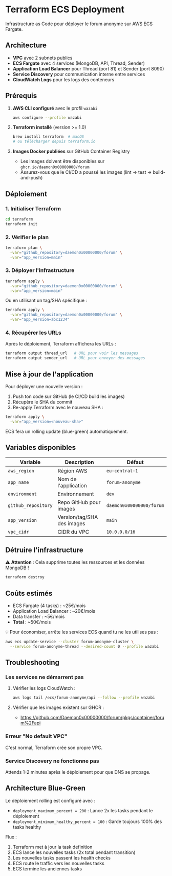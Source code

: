 # Terraform ECS Deployment

Infrastructure as Code pour déployer le forum anonyme sur AWS ECS Fargate.

## Architecture

- **VPC** avec 2 subnets publics
- **ECS Fargate** avec 4 services (MongoDB, API, Thread, Sender)
- **Application Load Balancer** pour Thread (port 81) et Sender (port 8090)
- **Service Discovery** pour communication interne entre services
- **CloudWatch Logs** pour les logs des conteneurs

## Prérequis

1. **AWS CLI configuré** avec le profil `wazabi`
   ```bash
   aws configure --profile wazabi
   ```

2. **Terraform installé** (version >= 1.0)
   ```bash
   brew install terraform  # macOS
   # ou télécharger depuis terraform.io
   ```

3. **Images Docker publiées** sur GitHub Container Registry
   - Les images doivent être disponibles sur `ghcr.io/daemon0x00000000/forum`
   - Assurez-vous que le CI/CD a poussé les images (lint → test → build-and-push)

## Déploiement

### 1. Initialiser Terraform

```bash
cd terraform
terraform init
```

### 2. Vérifier le plan

```bash
terraform plan \
  -var="github_repository=daemon0x00000000/forum" \
  -var="app_version=main"
```

### 3. Déployer l'infrastructure

```bash
terraform apply \
  -var="github_repository=daemon0x00000000/forum" \
  -var="app_version=main"
```

Ou en utilisant un tag/SHA spécifique :

```bash
terraform apply \
  -var="github_repository=daemon0x00000000/forum" \
  -var="app_version=abc1234"
```

### 4. Récupérer les URLs

Après le déploiement, Terraform affichera les URLs :

```bash
terraform output thread_url   # URL pour voir les messages
terraform output sender_url   # URL pour envoyer des messages
```

## Mise à jour de l'application

Pour déployer une nouvelle version :

1. Push ton code sur GitHub (le CI/CD build les images)
2. Récupère le SHA du commit
3. Re-apply Terraform avec le nouveau SHA :

```bash
terraform apply \
  -var="app_version=<nouveau-sha>"
```

ECS fera un rolling update (blue-green) automatiquement.

## Variables disponibles

| Variable | Description | Défaut |
|----------|-------------|--------|
| `aws_region` | Région AWS | `eu-central-1` |
| `app_name` | Nom de l'application | `forum-anonyme` |
| `environment` | Environnement | `dev` |
| `github_repository` | Repo GitHub pour images | `daemon0x00000000/forum` |
| `app_version` | Version/tag/SHA des images | `main` |
| `vpc_cidr` | CIDR du VPC | `10.0.0.0/16` |

## Détruire l'infrastructure

⚠️ **Attention** : Cela supprime toutes les ressources et les données MongoDB !

```bash
terraform destroy
```

## Coûts estimés

- ECS Fargate (4 tasks) : ~25€/mois
- Application Load Balancer : ~20€/mois
- Data transfer : ~5€/mois
- **Total** : ~50€/mois

💡 Pour économiser, arrête les services ECS quand tu ne les utilises pas :
```bash
aws ecs update-service --cluster forum-anonyme-cluster \
  --service forum-anonyme-thread --desired-count 0 --profile wazabi
```

## Troubleshooting

### Les services ne démarrent pas

1. Vérifier les logs CloudWatch :
   ```bash
   aws logs tail /ecs/forum-anonyme/api --follow --profile wazabi
   ```

2. Vérifier que les images existent sur GHCR :
   - https://github.com/Daemon0x00000000/forum/pkgs/container/forum%2Fapi

### Erreur "No default VPC"

C'est normal, Terraform crée son propre VPC.

### Service Discovery ne fonctionne pas

Attends 1-2 minutes après le déploiement pour que DNS se propage.

## Architecture Blue-Green

Le déploiement rolling est configuré avec :
- `deployment_maximum_percent = 200` : Lance 2x les tasks pendant le déploiement
- `deployment_minimum_healthy_percent = 100` : Garde toujours 100% des tasks healthy

Flux :
1. Terraform met à jour la task definition
2. ECS lance les nouvelles tasks (2x total pendant transition)
3. Les nouvelles tasks passent les health checks
4. ECS route le traffic vers les nouvelles tasks
5. ECS termine les anciennes tasks

